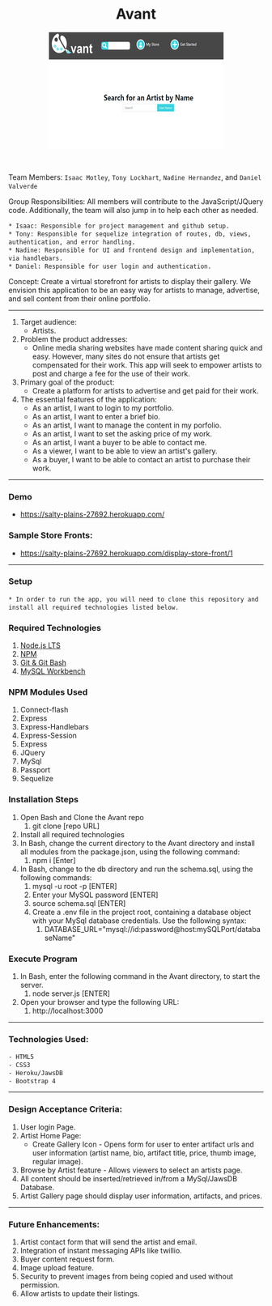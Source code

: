 <h1 align="center">Avant</h1>
<p align="center"><kbd><img src ="./images/avant.png" /></kbd></p><br/>

Team Members: `Isaac Motley`, `Tony Lockhart`, `Nadine Hernandez`, and `Daniel Valverde`

Group Responsibilities:  All members will contribute to the JavaScript/JQuery code.  Additionally, the team will also jump in to help each other as needed.

    * Isaac: Responsible for project management and github setup. 
    * Tony: Responsible for sequelize integration of routes, db, views, authentication, and error handling.
    * Nadine: Responsible for UI and frontend design and implementation, via handlebars.
    * Daniel: Responsible for user login and authentication.

Concept: Create a virtual storefront for artists to display their gallery.  We envision this application to be an easy way for artists to manage, advertise, and sell content from their online portfolio.

- - -
1. Target audience:
    - Artists.
2. Problem the product addresses:
    - Online media sharing websites have made content sharing quick and easy.  However, many sites do not ensure that artists get compensated for their work.  This app will seek to empower artists to post and charge a fee for the use of their work. 
3. Primary goal of the product:
    - Create a platform for artists to advertise and get paid for their work.
4. The essential features of the application:
    - As an artist, I want to login to my portfolio.
    - As an artist, I want to enter a brief bio.
    - As an artist, I want to manage the content in my porfolio.
    - As an artist, I want to set the asking price of my work.
    - As an artist, I want a buyer to be able to contact me.
    - As a viewer, I want to be able to view an artist's gallery.
    - As a buyer, I want to be able to contact an artist to purchase their work.
- - -
### Demo

* https://salty-plains-27692.herokuapp.com/

### Sample Store Fronts:

* https://salty-plains-27692.herokuapp.com/display-store-front/1
- - -
### Setup
    * In order to run the app, you will need to clone this repository and install all required technologies listed below.
### Required Technologies
1. [Node.js LTS](https://nodejs.org/en/)<br/>
2. [NPM](https://www.npmjs.com/get-npm)<br/>
3. [Git & Git Bash](https://git-scm.com/downloads)<br/>
4. [MySQL Workbench](https://dev.mysql.com/downloads/workbench/)<br/>
### NPM Modules Used
1. Connect-flash
2. Express
3. Express-Handlebars
4. Express-Session
5. Express
6. JQuery
7. MySql
8. Passport
9. Sequelize
### Installation Steps
1. Open Bash and Clone the Avant repo
    1. git clone [repo URL]
2. Install all required technologies
3. In Bash, change the current directory to the Avant directory and install all modules from the package.json, using the following command:
    1. npm i [Enter]  
4. In Bash, change to the db directory and run the schema.sql, using the following commands:
    1. mysql -u root -p [ENTER]
    2. Enter your MySQL password [ENTER]
    3. source schema.sql [ENTER]
    5. Create a .env file in the project root, containing a database object with your MySql database credentials. Use the following syntax:
        1. DATABASE_URL="mysql://id:password@host:mySQLPort/databaseName"
### Execute Program
1. In Bash, enter the following command in the Avant directory, to start the server.
    1. node server.js [ENTER]
2. Open your browser and type the following URL:
    1. http://localhost:3000
- - -
### Technologies Used:
    - HTML5
    - CSS3
    - Heroku/JawsDB
    - Bootstrap 4
- - -
### Design Acceptance Criteria:
1. User login Page.
2. Artist Home Page:
    - Create Gallery Icon -  Opens form for user to enter artifact urls and user information (artist name, bio, artifact title, price, thumb image, regular image).
3. Browse by Artist feature - Allows viewers to select an artists page.
4. All content should be inserted/retrieved in/from a MySql/JawsDB Database.
5. Artist Gallery page should display user information, artifacts, and prices.
- - -
### Future Enhancements:
1. Artist contact form that will send the artist and email.
2. Integration of instant messaging APIs like twillio.
3. Buyer content request form.
4. Image upload feature.
5. Security to prevent images from being copied and used without permission.
6. Allow artists to update their listings.

